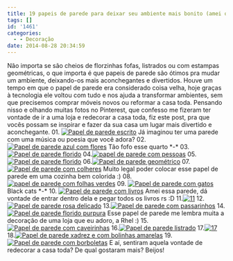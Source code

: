 ```yaml
---
title: 19 papeis de parede para deixar seu ambiente mais bonito (amei o número 12)
tags: []
id: '1461'
categories:
  - - Decoração
date: 2014-08-28 20:34:59
---
```


Não importa se são cheios de florzinhas fofas, listrados ou com estampas geométricas, o que importa é que papeis de parede são ótimos pra mudar um ambiente, deixando-os mais aconchegantes e divertidos. Houve um tempo em que o papel de parede era considerado coisa velha, hoje graças à tecnologia ele voltou com tudo e nos ajuda a transformar ambientes, sem que precisemos comprar móveis novos ou reformar a casa toda. Pensando nisso e olhando muitas fotos no Pinterest, que confesso me fizeram ter vontade de ir a uma loja e redecorar a casa toda, fiz este post, pra que vocês possam se inspirar e fazer da sua casa um lugar mais divertido e aconchegante. 01. [![Papel de parede escrito ](/wp-content/uploads/2014/08/01-632x1024.jpg)](/wp-content/uploads/2014/08/01.jpg) Já imaginou ter uma parede com uma música ou poesia que você adora? 02. [![Papel de parede azul com flores ](/wp-content/uploads/2014/08/02.jpg)](/wp-content/uploads/2014/08/02.jpg) Tão fofo esse quarto \*-\* 03.[![Papel de parede florido](/wp-content/uploads/2014/08/03-683x1024.jpg)](/wp-content/uploads/2014/08/03.jpg) 04.[![papel de parede com pessoas ](/wp-content/uploads/2014/08/04-685x1024.jpg)](/wp-content/uploads/2014/08/04.jpg) 05.[![Papel de parede florido ](/wp-content/uploads/2014/08/05.jpg)](/wp-content/uploads/2014/08/05.jpg) 06.[![Papel de parede geométrico ](/wp-content/uploads/2014/08/06-678x1024.jpg)](/wp-content/uploads/2014/08/06.jpg) 07. [![Papel de parede com colheres ](/wp-content/uploads/2014/08/07.jpg)](/wp-content/uploads/2014/08/07.jpg) Muito legal poder colocar esse papel de parede em uma cozinha bem colorida :) 08.[![papel de parede com folhas verdes ](/wp-content/uploads/2014/08/08.jpg)](/wp-content/uploads/2014/08/08.jpg) 09. [![Papel de parede com gatos](/wp-content/uploads/2014/08/09.jpg)](/wp-content/uploads/2014/08/09.jpg) Black cats \*-\* 10. [![Papel de parede com livros ](/wp-content/uploads/2014/08/10.jpg)](/wp-content/uploads/2014/08/10.jpg) Amei essa parede, dá vontade de entrar dentro dela e pegar todos os livros rs :D 11.[![11](/wp-content/uploads/2014/08/11-682x1024.jpg)](/wp-content/uploads/2014/08/11.jpg) 12.[![Papel de parede rosa delicado ](/wp-content/uploads/2014/08/12.jpg)](/wp-content/uploads/2014/08/12.jpg) 13.[![Papel de parede com passarinhos ](/wp-content/uploads/2014/08/13-682x1024.jpg)](/wp-content/uploads/2014/08/13.jpg) 14. [![Papel de parede florido purpura ](/wp-content/uploads/2014/08/14.jpg)](/wp-content/uploads/2014/08/14.jpg) Esse papel de parede me lembra muita a decoração de uma loja que eu adoro, a Rhel :) 15.[![Papel de parede com caveirinhas ](/wp-content/uploads/2014/08/15-682x1024.jpg)](/wp-content/uploads/2014/08/15.jpg) 16.[![Papel de parede listrado ](/wp-content/uploads/2014/08/16-696x1024.jpg)](/wp-content/uploads/2014/08/16.jpg) 17.[![17](/wp-content/uploads/2014/08/17.jpg)](/wp-content/uploads/2014/08/17.jpg) 18.[![Papel de parede xadrez e com bolinhas amarelas ](/wp-content/uploads/2014/08/18.jpg)](/wp-content/uploads/2014/08/18.jpg) 19.[![Papel de parede com borboletas ](/wp-content/uploads/2014/08/19-683x1024.jpg)](/wp-content/uploads/2014/08/19.jpg) E aí, sentiram aquela vontade de redecorar a casa toda? De qual gostaram mais? Beijos!

